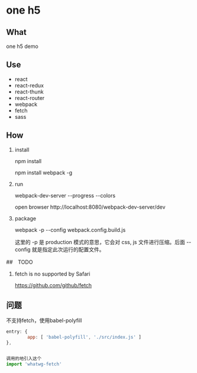 # one h5

## What

one h5 demo

## Use
-	react
-	react-redux
-	react-thunk
-	react-router
-	webpack
-	fetch
-	sass

## How

1. install
   
	npm install

	npm install webpack -g

2. run

	webpack-dev-server --progress --colors

	open browser http://localhost:8080/webpack-dev-server/dev

3. package
	
	webpack -p --config webpack.config.build.js

	这里的 -p 是 production 模式的意思，它会对 css, js 文件进行压缩。后面 --config 就是指定此次运行的配置文件。


##　TODO
1. fetch is no supported by Safari

	https://github.com/github/fetch



## 问题

不支持fetch，使用babel-polyfill

~~~js
entry: {
        app: [ 'babel-polyfill', './src/index.js' ]
},


调用的地引入这个
import 'whatwg-fetch'
~~~
